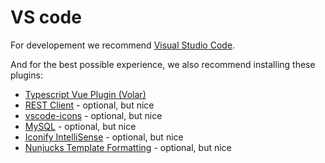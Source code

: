 # VS code

For developement we recommend [Visual Studio Code](https://code.visualstudio.com/download).

And for the best possible experience, we also recommend installing these plugins:

 - [Typescript Vue Plugin (Volar)](https://marketplace.visualstudio.com/items?itemName=Vue.vscode-typescript-vue-plugin)
 - [REST Client](https://marketplace.visualstudio.com/items?itemName=humao.rest-client) - optional, but nice
 - [vscode-icons](https://marketplace.visualstudio.com/items?itemName=vscode-icons-team.vscode-icons) - optional, but nice
 - [MySQL](https://marketplace.visualstudio.com/items?itemName=cweijan.vscode-mysql-client2) - optional, but nice
 - [Iconify IntelliSense](https://marketplace.visualstudio.com/items?itemName=antfu.iconify) - optional, but nice
 - [Nunjucks Template Formatting](https://marketplace.visualstudio.com/items?itemName=eseom.nunjucks-template) - optional, but nice
